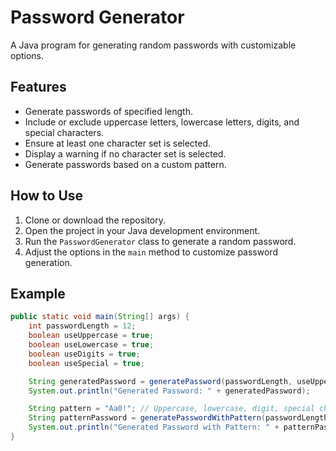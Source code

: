 # Password Generator

A Java program for generating random passwords with customizable options.

## Features

- Generate passwords of specified length.
- Include or exclude uppercase letters, lowercase letters, digits, and special characters.
- Ensure at least one character set is selected.
- Display a warning if no character set is selected.
- Generate passwords based on a custom pattern.

## How to Use

1. Clone or download the repository.
2. Open the project in your Java development environment.
3. Run the `PasswordGenerator` class to generate a random password.
4. Adjust the options in the `main` method to customize password generation.

## Example

```java
public static void main(String[] args) {
    int passwordLength = 12;
    boolean useUppercase = true;
    boolean useLowercase = true;
    boolean useDigits = true;
    boolean useSpecial = true;

    String generatedPassword = generatePassword(passwordLength, useUppercase, useLowercase, useDigits, useSpecial);
    System.out.println("Generated Password: " + generatedPassword);

    String pattern = "Aa0!"; // Uppercase, lowercase, digit, special character
    String patternPassword = generatePasswordWithPattern(passwordLength, pattern);
    System.out.println("Generated Password with Pattern: " + patternPassword);
}
